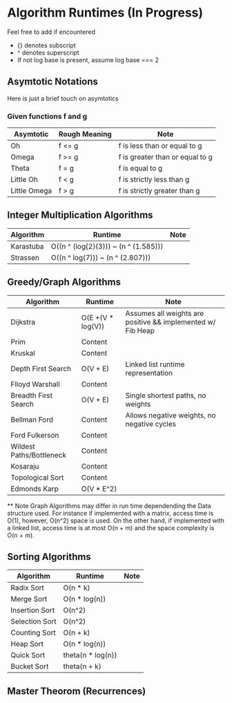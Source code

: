 # Algorithm Runtimes (In Progress) 

Feel free to add if encountered 
* {} denotes subscript 
* ^ denotes superscript 
* If not log base is present, assume log base === 2 

## Asymtotic Notations 
Here is just a brief touch on asymtotics </br>
### Given functions f and g 

|  Asymtotic | Rough Meaning | Note 
| ------------- | ------------- | ------------- |
|  Oh         | f <= g      | f is less than or equal to g     |
|  Omega      |  f >= g     |  f is greater than or equal to g | 
|  Theta      | f = g       |  f is equal to g     | 
|  Little Oh  | f < g       |  f is strictly less than  g  |
|  Little Omega  | f > g    |  f is strictly greater than  g    | 

## Integer Multiplication Algorithms 

| Algorithm  | Runtime | Note 
| ------------- | ------------- | ------------- |
|  Karastuba    | O((n ^ (log{2}(3))) ~ (n ^ (1.585))) |               |
|  Strassen     | O((n ^ log(7))) ~ (n ^ (2.807)))        |               | 


## Greedy/Graph Algorithms


| Algorithm  | Runtime | Note 
| ------------- | ------------- | ------------- |
| Dijkstra           | O(E +(V * log(V))   | Assumes all weights are positive && implemented w/ Fib Heap|
| Prim               | Content   |               |
| Kruskal            | Content   |               |
| Depth First Search |  O(V + E) | Linked list runtime representation        |
| Flloyd Warshall    | Content   |               |
| Breadth First Search | O(V + E)  | Single shortest paths, no weights              |
| Bellman Ford        | Content | Allows negative weights, no negative cycles |
| Ford Fulkerson      | Content  |               |
| Wildest Paths/Bottleneck       | Content  |               |
| Kosaraju             | Content  |               |
| Topological Sort    | Content |               |
| Edmonds Karp      | O(V * E^2)  |               |

** Note Graph Algorithms may differ in run time dependending the Data structure used.
For instance if implemented with a matrix, access time is O(1), however, O(n^2) space
is used. On the other hand, if implemented with a linked list, access time is at most 
O(n + m) and the space complexity is O(n + m). 

## Sorting Algorithms 

| Algorithm  | Runtime | Note 
| ------------- | ------------- | ------------- |
| Radix Sort      | O(n * k)        |               |
| Merge Sort      | O(n * log(n))   |               |
| Insertion Sort  | O(n^2)          |               |
| Selection Sort  | O(n^2)          |               |
| Counting Sort   | O(n + k)        |               |
| Heap Sort       | O(n * log(n))   |               |
| Quick Sort      | theta(n * log(n)) |               |
| Bucket Sort     | theta(n + k)    |               |

## Master Theorom (Recurrences)




